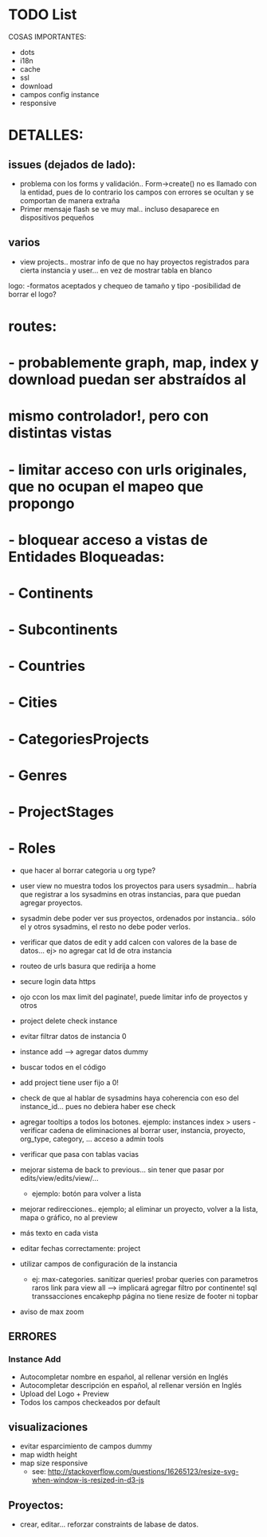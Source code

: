 # TODO List

COSAS IMPORTANTES:
- dots
- i18n
- cache
- ssl
- download
- campos config instance
- responsive




DETALLES:
=====================================================

issues (dejados de lado):
-----------------------------------------------------
- problema con los forms y validación.. Form->create() no es llamado con la entidad, pues de lo contrario los campos con errores se ocultan y se comportan de manera extraña
- Primer mensaje flash se ve muy mal.. incluso desaparece en dispositivos pequeños


varios
-----------------------------------------------------

- view projects.. mostrar info de que no hay proyectos registrados para cierta instancia y user... en vez de mostrar tabla en blanco

logo:
-formatos aceptados y chequeo de tamaño y tipo
-posibilidad de borrar el logo?

# routes: 
# - probablemente graph, map, index y download puedan ser abstraídos al 
# mismo controlador!, pero con distintas vistas
#
# - limitar acceso con urls originales, que no ocupan el mapeo que propongo
# - bloquear acceso a vistas de Entidades Bloqueadas:
#    - Continents
#    - Subcontinents
#    - Countries
#    - Cities
#    - CategoriesProjects
#    - Genres
#    - ProjectStages
#    - Roles


- que hacer al borrar categoria u org type? 

- user view no muestra todos los proyectos para users sysadmin... habría que registrar a los sysadmins en otras instancias, para que puedan agregar proyectos.
- sysadmin debe poder ver sus proyectos, ordenados por instancia.. sólo el y otros sysadmins, el resto no debe poder verlos.
- verificar que datos de edit y add calcen con valores de la base de datos... ej> no agregar cat Id de otra instancia

- routeo de urls basura que redirija a home
- secure login data https
- ojo ccon los max limit del paginate!, puede limitar info de proyectos y otros
- project delete check instance
- evitar filtrar datos de instancia 0
- instance add --> agregar datos dummy
- buscar todos en el código
- add project tiene user fijo a 0!
- check de que al hablar de sysadmins haya coherencia con eso del instance_id... pues no debiera haber ese check
- agregar tooltips a todos los botones. ejemplo: instances index > users
-verificar cadena de eliminaciones al borrar user, instancia, proyecto, org_type, category, ...
acceso a admin tools

- verificar que pasa con tablas vacias
- mejorar sistema de back to previous... sin tener que pasar por edits/view/edits/view/...
	- ejemplo: botón para volver a lista
- mejorar redirecciones.. ejemplo; al eliminar un proyecto, volver a la lista, mapa o gráfico, no al preview
- más texto en cada vista
- editar fechas correctamente: project
- utilizar campos de configuración de la instancia
	- ej: max-categories.
sanitizar queries!
probar queries con parametros raros
link para view all --> implicará  agregar filtro por continente!
sql transsacciones encakephp
página no tiene resize de footer ni topbar

<!-- TODO: mostrar filtro actual -->

- aviso de max zoom

## ERRORES

### Instance Add

- Autocompletar nombre en español, al rellenar versión en Inglés
- Autocompletar descripción en español, al rellenar versión en Inglés
- Upload del Logo + Preview
- Todos los campos checkeados por default


## visualizaciones
- evitar esparcimiento de campos dummy
- map width height
- map size responsive
	- see: http://stackoverflow.com/questions/16265123/resize-svg-when-window-is-resized-in-d3-js

## Proyectos:

- crear, editar... reforzar constraints de labase de datos.
